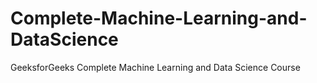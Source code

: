 # Complete-Machine-Learning-and-DataScience
GeeksforGeeks Complete Machine Learning and Data Science Course
